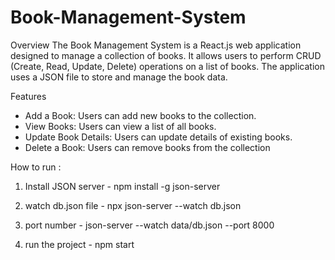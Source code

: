 # Book-Management-System

Overview
The Book Management System is a React.js web application designed to manage a collection of books. It allows users to perform CRUD (Create, Read, Update, Delete) operations on a list of books. The application uses a JSON file to store and manage the book data.

Features
- Add a Book: Users can add new books to the collection.
- View Books: Users can view a list of all books.
- Update Book Details: Users can update details of existing books.
- Delete a Book: Users can remove books from the collection

How to run :

1. Install JSON server - npm install -g json-server

2. watch db.json file - npx json-server --watch db.json

3. port number -   json-server --watch data/db.json --port 8000

4. run the project - npm start
